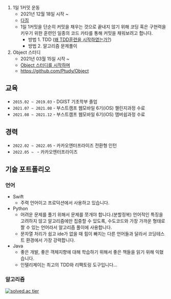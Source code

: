 <!--
**alibreo3754/alibreo3754** is a ✨ _special_ ✨ repository because its `README.md` (this file) appears on your GitHub profile.

Here are some ideas to get you started:

- 🔭 I’m currently working on ...
- 🌱 I’m currently learning ...
- 👯 I’m looking to collaborate on ...
- 🤔 I’m looking for help with ...
- 💬 Ask me about ...
- 📫 How to reach me: ...
- 😄 Pronouns: ...
- ⚡ Fun fact: ...
-->

1. 1일 1커밋 운동
    - 2021년 12월 18일 시작 ~
    - [다짐](https://albi-tech.tistory.com/51)
    - 1일 1커밋을 단순히 커밋을 채우는 것으로 끝내지 않기 위해 코딩 혹은 구현력을 키우기 위한 훈련인 일종의 코드 카타를 통해 커밋을 채워보려고 합니다.
        - 방법 1. TDD ([왜 TDD훈련을 시작하였는가?](https://albi-tech.tistory.com/88))
        - 방법 2. 알고리즘 문제풀이
2. Object 스터디
    - 2021년 03월 15일 시작 ~
    - [Object 스터디를 시작하며](https://albi-tech.tistory.com/89)
    - https://github.com/Ptudy/Object
    
## 교육
- `2015.02 ~ 2019.03` - DGIST 기초학부 졸업
- `2021.07 ~ 2021.08` - 부스트캠프 웹모바일 6기(iOS) 챌린지과정 수료
- `2021.08 ~ 2021.12` - 부스트캠프 웹모바일 6기(iOS) 맴버쉽과정 수료

## 경력
- `2022.02 ~ 2022.05` - 카카오엔터프라이즈 전환형 인턴
- `2022.05 ~ ` - 카카오엔터프라이즈
## 기술 포트폴리오

### 언어
- Swift
    - 주력 언어이고 프로덕션에서 사용하고 있습니다. 
- Python
    - 어려운 문제를 풀기 위해서 문제를 쪼개야 합니다.(분할정복) 언어적인 특징을 고려하지 않고 알고리즘에만 집중할 수 있도록, 수도코드와 가장 가까운 형태로 짤 수 있는 언어라서 알고리즘 풀이에 사용합니다.
    - 문자열 처리가 쉽고 ide가 없을 때 힘이 빠지는 다른 언어들과 달라서 코딩테스트 환경에서 가장 강력합니다.
- Java
    - 좋은 개발, 좋은 객체지향에 대해 학습하기 위해서 좋은 책들을 읽기 위해 익혔습니다.
    - 인텔리제이는 최고의 TDD와 리팩토링 도구입니다...
 
### 알고리즘
[![solved.ac tier](http://mazassumnida.wtf/api/v2/generate_badge?boj=albireo3754)](https://solved.ac/albireo3754)


